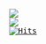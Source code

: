 <pre>
<img src="https://github-readme-stats.vercel.app/api?username=putragilanq&show_icons=true&theme=radical" />
<img src="https://github-readme-stats.vercel.app/api/top-langs/?username=putragilanq&layout=compact&theme=radical&hide=html" />
<a href="https://hits.sh/github.com/putragilanq/hits/"><img alt="Hits" src="https://hits.sh/github.com/putragilanq/hits.svg?style=plastic&label=VISITOR&extraCount=5242&color=ffffff&labelColor=000000&logo=iconify"/></a>
</pre>
